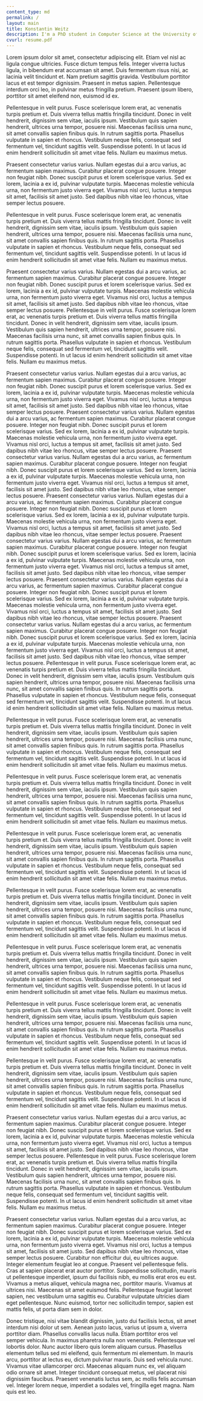 ```yaml
---
content_type: md
permalink: /
layout: main
title: Konstantin Weitz
description: I'm a PhD student in Computer Science at the University of Washington. My research is focused on Programming Languages and Software Engineering, primarily Program Verification.
cvurl: resume.pdf
---
```


Lorem ipsum dolor sit amet, consectetur adipiscing elit. Etiam vel nisl ac ligula congue ultricies. Fusce dictum tempus felis. Integer viverra luctus ligula, in bibendum erat accumsan sit amet. Duis fermentum risus nisi, ac lacinia velit tincidunt et. Nam pretium sagittis gravida. Vestibulum porttitor lacus et est tempor dignissim. Praesent in metus sapien. Pellentesque interdum orci leo, in pulvinar metus fringilla pretium. Praesent ipsum libero, porttitor sit amet eleifend non, euismod id ex.

Pellentesque in velit purus. Fusce scelerisque lorem erat, ac venenatis turpis pretium et. Duis viverra tellus mattis fringilla tincidunt. Donec in velit hendrerit, dignissim sem vitae, iaculis ipsum. Vestibulum quis sapien hendrerit, ultrices urna tempor, posuere nisi. Maecenas facilisis urna nunc, sit amet convallis sapien finibus quis. In rutrum sagittis porta. Phasellus vulputate in sapien et rhoncus. Vestibulum neque felis, consequat sed fermentum vel, tincidunt sagittis velit. Suspendisse potenti. In ut lacus id enim hendrerit sollicitudin sit amet vitae felis. Nullam eu maximus metus.

Praesent consectetur varius varius. Nullam egestas dui a arcu varius, ac fermentum sapien maximus. Curabitur placerat congue posuere. Integer non feugiat nibh. Donec suscipit purus et lorem scelerisque varius. Sed ex lorem, lacinia a ex id, pulvinar vulputate turpis. Maecenas molestie vehicula urna, non fermentum justo viverra eget. Vivamus nisl orci, luctus a tempus sit amet, facilisis sit amet justo. Sed dapibus nibh vitae leo rhoncus, vitae semper lectus posuere.

Pellentesque in velit purus. Fusce scelerisque lorem erat, ac venenatis turpis pretium et. Duis viverra tellus mattis fringilla tincidunt. Donec in velit hendrerit, dignissim sem vitae, iaculis ipsum. Vestibulum quis sapien hendrerit, ultrices urna tempor, posuere nisi. Maecenas facilisis urna nunc, sit amet convallis sapien finibus quis. In rutrum sagittis porta. Phasellus vulputate in sapien et rhoncus. Vestibulum neque felis, consequat sed fermentum vel, tincidunt sagittis velit. Suspendisse potenti. In ut lacus id enim hendrerit sollicitudin sit amet vitae felis. Nullam eu maximus metus.

Praesent consectetur varius varius. Nullam egestas dui a arcu varius, ac fermentum sapien maximus. Curabitur placerat congue posuere. Integer non feugiat nibh. Donec suscipit purus et lorem scelerisque varius. Sed ex lorem, lacinia a ex id, pulvinar vulputate turpis. Maecenas molestie vehicula urna, non fermentum justo viverra eget. Vivamus nisl orci, luctus a tempus sit amet, facilisis sit amet justo. Sed dapibus nibh vitae leo rhoncus, vitae semper lectus posuere.
Pellentesque in velit purus. Fusce scelerisque lorem erat, ac venenatis turpis pretium et. Duis viverra tellus mattis fringilla tincidunt. Donec in velit hendrerit, dignissim sem vitae, iaculis ipsum. Vestibulum quis sapien hendrerit, ultrices urna tempor, posuere nisi. Maecenas facilisis urna nunc, sit amet convallis sapien finibus quis. In rutrum sagittis porta. Phasellus vulputate in sapien et rhoncus. Vestibulum neque felis, consequat sed fermentum vel, tincidunt sagittis velit. Suspendisse potenti. In ut lacus id enim hendrerit sollicitudin sit amet vitae felis. Nullam eu maximus metus.


Praesent consectetur varius varius. Nullam egestas dui a arcu varius, ac fermentum sapien maximus. Curabitur placerat congue posuere. Integer non feugiat nibh. Donec suscipit purus et lorem scelerisque varius. Sed ex lorem, lacinia a ex id, pulvinar vulputate turpis. Maecenas molestie vehicula urna, non fermentum justo viverra eget. Vivamus nisl orci, luctus a tempus sit amet, facilisis sit amet justo. Sed dapibus nibh vitae leo rhoncus, vitae semper lectus posuere.
Praesent consectetur varius varius. Nullam egestas dui a arcu varius, ac fermentum sapien maximus. Curabitur placerat congue posuere. Integer non feugiat nibh. Donec suscipit purus et lorem scelerisque varius. Sed ex lorem, lacinia a ex id, pulvinar vulputate turpis. Maecenas molestie vehicula urna, non fermentum justo viverra eget. Vivamus nisl orci, luctus a tempus sit amet, facilisis sit amet justo. Sed dapibus nibh vitae leo rhoncus, vitae semper lectus posuere.
Praesent consectetur varius varius. Nullam egestas dui a arcu varius, ac fermentum sapien maximus. Curabitur placerat congue posuere. Integer non feugiat nibh. Donec suscipit purus et lorem scelerisque varius. Sed ex lorem, lacinia a ex id, pulvinar vulputate turpis. Maecenas molestie vehicula urna, non fermentum justo viverra eget. Vivamus nisl orci, luctus a tempus sit amet, facilisis sit amet justo. Sed dapibus nibh vitae leo rhoncus, vitae semper lectus posuere.
Praesent consectetur varius varius. Nullam egestas dui a arcu varius, ac fermentum sapien maximus. Curabitur placerat congue posuere. Integer non feugiat nibh. Donec suscipit purus et lorem scelerisque varius. Sed ex lorem, lacinia a ex id, pulvinar vulputate turpis. Maecenas molestie vehicula urna, non fermentum justo viverra eget. Vivamus nisl orci, luctus a tempus sit amet, facilisis sit amet justo. Sed dapibus nibh vitae leo rhoncus, vitae semper lectus posuere.
Praesent consectetur varius varius. Nullam egestas dui a arcu varius, ac fermentum sapien maximus. Curabitur placerat congue posuere. Integer non feugiat nibh. Donec suscipit purus et lorem scelerisque varius. Sed ex lorem, lacinia a ex id, pulvinar vulputate turpis. Maecenas molestie vehicula urna, non fermentum justo viverra eget. Vivamus nisl orci, luctus a tempus sit amet, facilisis sit amet justo. Sed dapibus nibh vitae leo rhoncus, vitae semper lectus posuere.
Praesent consectetur varius varius. Nullam egestas dui a arcu varius, ac fermentum sapien maximus. Curabitur placerat congue posuere. Integer non feugiat nibh. Donec suscipit purus et lorem scelerisque varius. Sed ex lorem, lacinia a ex id, pulvinar vulputate turpis. Maecenas molestie vehicula urna, non fermentum justo viverra eget. Vivamus nisl orci, luctus a tempus sit amet, facilisis sit amet justo. Sed dapibus nibh vitae leo rhoncus, vitae semper lectus posuere.
Praesent consectetur varius varius. Nullam egestas dui a arcu varius, ac fermentum sapien maximus. Curabitur placerat congue posuere. Integer non feugiat nibh. Donec suscipit purus et lorem scelerisque varius. Sed ex lorem, lacinia a ex id, pulvinar vulputate turpis. Maecenas molestie vehicula urna, non fermentum justo viverra eget. Vivamus nisl orci, luctus a tempus sit amet, facilisis sit amet justo. Sed dapibus nibh vitae leo rhoncus, vitae semper lectus posuere.
Pellentesque in velit purus. Fusce scelerisque lorem erat, ac venenatis turpis pretium et. Duis viverra tellus mattis fringilla tincidunt. Donec in velit hendrerit, dignissim sem vitae, iaculis ipsum. Vestibulum quis sapien hendrerit, ultrices urna tempor, posuere nisi. Maecenas facilisis urna nunc, sit amet convallis sapien finibus quis. In rutrum sagittis porta. Phasellus vulputate in sapien et rhoncus. Vestibulum neque felis, consequat sed fermentum vel, tincidunt sagittis velit. Suspendisse potenti. In ut lacus id enim hendrerit sollicitudin sit amet vitae felis. Nullam eu maximus metus.

Pellentesque in velit purus. Fusce scelerisque lorem erat, ac venenatis turpis pretium et. Duis viverra tellus mattis fringilla tincidunt. Donec in velit hendrerit, dignissim sem vitae, iaculis ipsum. Vestibulum quis sapien hendrerit, ultrices urna tempor, posuere nisi. Maecenas facilisis urna nunc, sit amet convallis sapien finibus quis. In rutrum sagittis porta. Phasellus vulputate in sapien et rhoncus. Vestibulum neque felis, consequat sed fermentum vel, tincidunt sagittis velit. Suspendisse potenti. In ut lacus id enim hendrerit sollicitudin sit amet vitae felis. Nullam eu maximus metus.

Pellentesque in velit purus. Fusce scelerisque lorem erat, ac venenatis turpis pretium et. Duis viverra tellus mattis fringilla tincidunt. Donec in velit hendrerit, dignissim sem vitae, iaculis ipsum. Vestibulum quis sapien hendrerit, ultrices urna tempor, posuere nisi. Maecenas facilisis urna nunc, sit amet convallis sapien finibus quis. In rutrum sagittis porta. Phasellus vulputate in sapien et rhoncus. Vestibulum neque felis, consequat sed fermentum vel, tincidunt sagittis velit. Suspendisse potenti. In ut lacus id enim hendrerit sollicitudin sit amet vitae felis. Nullam eu maximus metus.

Pellentesque in velit purus. Fusce scelerisque lorem erat, ac venenatis turpis pretium et. Duis viverra tellus mattis fringilla tincidunt. Donec in velit hendrerit, dignissim sem vitae, iaculis ipsum. Vestibulum quis sapien hendrerit, ultrices urna tempor, posuere nisi. Maecenas facilisis urna nunc, sit amet convallis sapien finibus quis. In rutrum sagittis porta. Phasellus vulputate in sapien et rhoncus. Vestibulum neque felis, consequat sed fermentum vel, tincidunt sagittis velit. Suspendisse potenti. In ut lacus id enim hendrerit sollicitudin sit amet vitae felis. Nullam eu maximus metus.

Pellentesque in velit purus. Fusce scelerisque lorem erat, ac venenatis turpis pretium et. Duis viverra tellus mattis fringilla tincidunt. Donec in velit hendrerit, dignissim sem vitae, iaculis ipsum. Vestibulum quis sapien hendrerit, ultrices urna tempor, posuere nisi. Maecenas facilisis urna nunc, sit amet convallis sapien finibus quis. In rutrum sagittis porta. Phasellus vulputate in sapien et rhoncus. Vestibulum neque felis, consequat sed fermentum vel, tincidunt sagittis velit. Suspendisse potenti. In ut lacus id enim hendrerit sollicitudin sit amet vitae felis. Nullam eu maximus metus.

Pellentesque in velit purus. Fusce scelerisque lorem erat, ac venenatis turpis pretium et. Duis viverra tellus mattis fringilla tincidunt. Donec in velit hendrerit, dignissim sem vitae, iaculis ipsum. Vestibulum quis sapien hendrerit, ultrices urna tempor, posuere nisi. Maecenas facilisis urna nunc, sit amet convallis sapien finibus quis. In rutrum sagittis porta. Phasellus vulputate in sapien et rhoncus. Vestibulum neque felis, consequat sed fermentum vel, tincidunt sagittis velit. Suspendisse potenti. In ut lacus id enim hendrerit sollicitudin sit amet vitae felis. Nullam eu maximus metus.

Pellentesque in velit purus. Fusce scelerisque lorem erat, ac venenatis turpis pretium et. Duis viverra tellus mattis fringilla tincidunt. Donec in velit hendrerit, dignissim sem vitae, iaculis ipsum. Vestibulum quis sapien hendrerit, ultrices urna tempor, posuere nisi. Maecenas facilisis urna nunc, sit amet convallis sapien finibus quis. In rutrum sagittis porta. Phasellus vulputate in sapien et rhoncus. Vestibulum neque felis, consequat sed fermentum vel, tincidunt sagittis velit. Suspendisse potenti. In ut lacus id enim hendrerit sollicitudin sit amet vitae felis. Nullam eu maximus metus.




Pellentesque in velit purus. Fusce scelerisque lorem erat, ac venenatis turpis pretium et. Duis viverra tellus mattis fringilla tincidunt. Donec in velit hendrerit, dignissim sem vitae, iaculis ipsum. Vestibulum quis sapien hendrerit, ultrices urna tempor, posuere nisi. Maecenas facilisis urna nunc, sit amet convallis sapien finibus quis. In rutrum sagittis porta. Phasellus vulputate in sapien et rhoncus. Vestibulum neque felis, consequat sed fermentum vel, tincidunt sagittis velit. Suspendisse potenti. In ut lacus id enim hendrerit sollicitudin sit amet vitae felis. Nullam eu maximus metus.

Praesent consectetur varius varius. Nullam egestas dui a arcu varius, ac fermentum sapien maximus. Curabitur placerat congue posuere. Integer non feugiat nibh. Donec suscipit purus et lorem scelerisque varius. Sed ex lorem, lacinia a ex id, pulvinar vulputate turpis. Maecenas molestie vehicula urna, non fermentum justo viverra eget. Vivamus nisl orci, luctus a tempus sit amet, facilisis sit amet justo. Sed dapibus nibh vitae leo rhoncus, vitae semper lectus posuere.
Pellentesque in velit purus. Fusce scelerisque lorem erat, ac venenatis turpis pretium et. Duis viverra tellus mattis fringilla tincidunt. Donec in velit hendrerit, dignissim sem vitae, iaculis ipsum. Vestibulum quis sapien hendrerit, ultrices urna tempor, posuere nisi. Maecenas facilisis urna nunc, sit amet convallis sapien finibus quis. In rutrum sagittis porta. Phasellus vulputate in sapien et rhoncus. Vestibulum neque felis, consequat sed fermentum vel, tincidunt sagittis velit. Suspendisse potenti. In ut lacus id enim hendrerit sollicitudin sit amet vitae felis. Nullam eu maximus metus.

Praesent consectetur varius varius. Nullam egestas dui a arcu varius, ac fermentum sapien maximus. Curabitur placerat congue posuere. Integer non feugiat nibh. Donec suscipit purus et lorem scelerisque varius. Sed ex lorem, lacinia a ex id, pulvinar vulputate turpis. Maecenas molestie vehicula urna, non fermentum justo viverra eget. Vivamus nisl orci, luctus a tempus sit amet, facilisis sit amet justo. Sed dapibus nibh vitae leo rhoncus, vitae semper lectus posuere.
Curabitur non efficitur dui, eu ultrices augue. Integer elementum feugiat leo at congue. Praesent vel pellentesque felis. Cras at sapien placerat erat auctor porttitor. Suspendisse sollicitudin, mauris ut pellentesque imperdiet, ipsum dui facilisis nibh, eu mollis erat eros eu est. Vivamus a metus aliquet, vehicula magna nec, porttitor mauris. Vivamus at ultrices nisi. Maecenas sit amet euismod felis. Pellentesque feugiat laoreet sapien, nec vestibulum urna sagittis eu. Curabitur vulputate ultricies diam eget pellentesque. Nunc euismod, tortor nec sollicitudin tempor, sapien est mattis felis, ut porta diam sem in dolor.

Donec tristique, nisi vitae blandit dignissim, justo dui facilisis lectus, sit amet interdum nisi dolor ut sem. Aenean justo lacus, varius ut ipsum a, viverra porttitor diam. Phasellus convallis lacus nulla. Etiam porttitor eros vel semper vehicula. In maximus pharetra nulla non venenatis. Pellentesque vel lobortis dolor. Nunc auctor libero quis lorem aliquam cursus. Phasellus elementum tellus sed mi eleifend, quis fermentum mi elementum. In mauris arcu, porttitor at lectus eu, dictum pulvinar mauris. Duis sed vehicula nunc. Vivamus vitae ullamcorper orci. Maecenas aliquam nunc ex, vel aliquam odio ornare sit amet. Integer tincidunt consequat metus, vel placerat nisi dignissim faucibus. Praesent venenatis luctus sem, ac mollis felis accumsan vel. Integer lorem neque, imperdiet a sodales vel, fringilla eget magna. Nam quis est leo.
